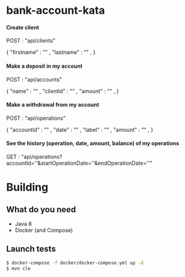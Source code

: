 # bank-account-kata


#### Create client
POST : "api/clients" 

{
   "firstname" : "" ,
   "lastname" : "" ,
}

#### Make a deposit in my account
POST : "api/accounts" 

{
   "name" : "" ,
   "clientId" : "" ,
   "amount" : "" ,
}

#### Make a withdrawal from my account
POST : "api/operations" 

{
   "accountId" : "" ,
   "date" : "" ,
   "label" : "" ,
   "amount" : "" ,
}

#### See the history (operation, date, amount, balance)  of my operations  
GET : "api/operations?accountId=''&startOperationDate=''&endOperationDate=''" 


# Building

## What do you need
- Java 8
- Docker (and Compose)

## Launch tests
```bash
$ docker-compose -f docker/docker-compose.yml up -d
$ mvn cle